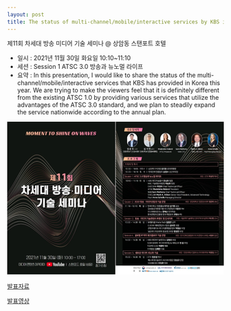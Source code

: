 ```yaml
---
layout: post
title: The status of multi-channel/mobile/interactive services by KBS in Korea @ 제11회 차세대 방송 미디어 기술 세미나
---
```


제11회 차세대 방송 미디어 기술 세미나 @ 상암동 스탠포트 호텔

- 일시 : 2021년 11월 30일 화요일 10:10~11:10
- 세션 : Session 1 ATSC 3.0 방송과 뉴노멀 라이프
- 요약 : In this presentation, I would like to share the status of the multi-channel/mobile/interactive services that KBS has provided in Korea this year. We are trying to make the viewers feel that it is definitely different from the existing ATSC 1.0 by providing various services that utilize the advantages of the ATSC 3.0 standard, and we plan to steadily expand the service nationwide according to the annual plan.

![그림](/images/RAPA202111_Seminar.jpg)

[발표자료](https://speakerdeck.com/sunghojeon/20211130-je11hoe-casedae-bangsong-midieo-gisul-semina-at-sangamdong-seutaenpoteu-hotel)

[발표영상](https://www.youtube.com/watch?v=lkWgBbVP46o)
